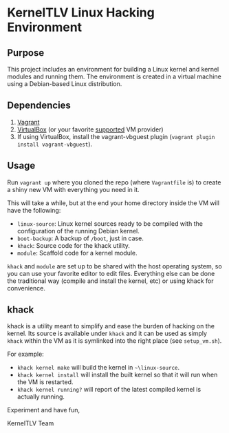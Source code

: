 # KernelTLV Linux Hacking Environment

## Purpose 
This project includes an environment for building a Linux kernel and kernel modules and running them.
The environment is created in a virtual machine using a Debian-based Linux distribution.

## Dependencies
1. [Vagrant](https://www.vagrantup.com/)
1. [VirtualBox](https://www.virtualbox.org/wiki/Downloads) (or your favorite [supported](https://www.vagrantup.com/docs/providers/) VM provider)
1. If using VirtualBox, install the vagrant-vbguest plugin (`vagrant plugin install vagrant-vbguest`).

## Usage
Run `vagrant up` where you cloned the repo (where `Vagrantfile` is) to create a shiny new VM with everything you need in it.

This will take a while, but at the end your home directory inside the VM will have the following:

* `linux-source`: Linux kernel sources ready to be compiled with the configuration of the running Debian kernel.
* `boot-backup`: A backup of `/boot`, just in case.
* `khack`: Source code for the khack utility.
* `module`: Scaffold code for a kernel module.

`khack` and `module` are set up to be shared with the host operating system, so you can use your favorite editor to edit files.
Everything else can be done the traditional way (compile and install the kernel, etc) or using khack for convenience.

## khack
khack is a utility meant to simplify and ease the burden of hacking on the kernel.
Its source is available under `khack` and it can be used as simply `khack` within the VM as it is symlinked into the right place (see `setup_vm.sh`).

For example:

* `khack kernel make` will build the kernel in `~\linux-source`.
* `khack kernel install` will install the built kernel so that it will run when the VM is restarted.
* `khack kernel running?` will report of the latest compiled kernel is actually running.

Experiment and have fun,

KernelTLV Team
